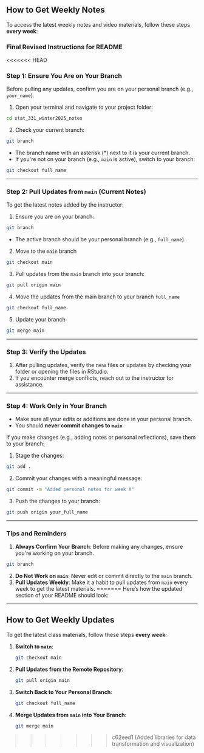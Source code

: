 

## **How to Get Weekly Notes**

To access the latest weekly notes and video materials, follow these steps **every week**:
### **Final Revised Instructions for README**

<<<<<<< HEAD
### **Step 1: Ensure You Are on Your Branch**
Before pulling any updates, confirm you are on your personal branch (e.g., `your_name`).

1. Open your terminal and navigate to your project folder:

```bash
cd stat_331_winter2025_notes
```

2. Check your current branch:
```bash
git branch
```
- The branch name with an asterisk (*) next to it is your current branch.
- If you're not on your branch (e.g., `main` is active), switch to your branch:

```bash
git checkout full_name
```

---

### **Step 2: Pull Updates from `main` (Current Notes)**

To get the latest notes added by the instructor:
1. Ensure you are on your branch:
   
```bash
git branch
```
 - The active branch should be your personal branch (e.g., `full_name`).
 
 
 2. Move to the `main` branch
 
```bash
git checkout main
``` 
 

3. Pull updates from the `main` branch into your branch:
   
```bash
git pull origin main
```

4. Move the updates from the main branch to your branch `full_name`

```bash
git checkout full_name
```

5. Update your branch

```bash
git merge main
```

---

### **Step 3: Verify the Updates**
1. After pulling updates, verify the new files or updates by checking your folder or opening the files in RStudio.
2. If you encounter merge conflicts, reach out to the instructor for assistance.

---

### **Step 4: Work Only in Your Branch**
- Make sure all your edits or additions are done in your personal branch.
- You should **never commit changes to `main`**.

If you make changes (e.g., adding notes or personal reflections), save them to your branch:
1. Stage the changes:

```bash
git add .
```
2. Commit your changes with a meaningful message:
```bash
git commit -m "Added personal notes for week X"
```
3. Push the changes to your branch:
```bash
git push origin your_full_name
```

---

### **Tips and Reminders**
1. **Always Confirm Your Branch**: Before making any changes, ensure you're working on your branch.
```bash
git branch
```
2. **Do Not Work on `main`**: Never edit or commit directly to the `main` branch.
3. **Pull Updates Weekly**: Make it a habit to pull updates from `main` every week to get the latest materials.
=======
Here’s how the updated section of your README should look:

---

## **How to Get Weekly Updates**

To get the latest class materials, follow these steps **every week**:

1. **Switch to `main`**:
   ```bash
   git checkout main
   ```

2. **Pull Updates from the Remote Repository**:
   ```bash
   git pull origin main
   ```

3. **Switch Back to Your Personal Branch**:
   ```bash
   git checkout full_name
   ```

4. **Merge Updates from `main` into Your Branch**:
   ```bash
   git merge main
   ```


















>>>>>>> c62eed1 (Added libraries for data transformation and visualization)


